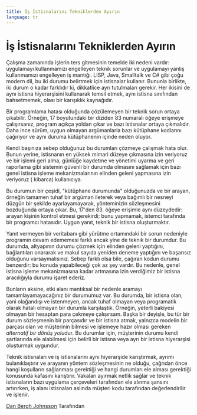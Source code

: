 ```yaml
---
title: İş İstisnalarını Tekniklerden Ayırın
language: tr
---
```


# İş İstisnalarını Tekniklerden Ayırın

Çalışma zamanında işlerin ters gitmesinin temelde iki nedeni vardır: uygulamayı kullanmamızı engelleyen teknik sorunlar ve uygulamayı yanlış kullanmamızı engelleyen iş mantığı. LISP, Java, Smalltalk ve C# gibi çoğu modern dil, bu iki durumu belirtmek için istisnalar kullanır. Bununla birlikte, iki durum o kadar farklıdır ki, dikkatlice ayrı tutulmaları gerekir. Her ikisini de aynı istisna hiyerarşisini kullanarak temsil etmek, aynı istisna sınıfından bahsetmemek, olası bir karışıklık kaynağıdır.

Bir programlama hatası olduğunda çözülemeyen bir teknik sorun ortaya çıkabilir. Örneğin, 17 boyutundaki bir diziden 83 numaralı öğeye erişmeye çalışırsanız, program açıkça yoldan çıkar ve bazı istisnalar ortaya çıkmalıdır. Daha ince sürüm, uygun olmayan argümanlarla bazı kütüphane kodlarını çağırıyor ve aynı duruma kütüphanenin içinde neden oluyor.

Kendi başınıza sebep olduğunuz bu durumları çözmeye çalışmak hata olur. Bunun yerine, istisnanın en yüksek mimari düzeye çıkmasına izin veriyoruz ve bir işlemi geri alma, günlüğe kaydetme ve yönetimi uyarma ve geri raporlama gibi sistemin güvenli bir durumda olmasını sağlamak için bazı genel istisna işleme mekanizmalarının elinden geleni yapmasına izin veriyoruz ( kibarca) kullanıcıya.

Bu durumun bir çeşidi, "kütüphane durumunda" olduğunuzda ve bir arayan, örneğin tamamen tuhaf bir argüman ileterek veya bağımlı bir nesneyi düzgün bir şekilde ayarlayamayarak, yönteminizin sözleşmesini bozduğunda ortaya çıkar. Bu, 17'den 83. öğeye erişimle aynı düzeydedir: arayan kişinin kontrol etmesi gerekirdi; bunu yapmamak, istemci tarafında bir programcı hatasıdır. Uygun yanıt, teknik bir istisna oluşturmaktır.

Yanıt vermeyen bir veritabanı gibi yürütme ortamındaki bir sorun nedeniyle programın devam edememesi farklı ancak yine de teknik bir durumdur. Bu durumda, altyapının durumu çözmek için elinden geleni yaptığını, bağlantıları onararak ve makul sayıda yeniden deneme yaptığını ve başarısız olduğunu varsaymalısınız. Sebep farklı olsa bile, çağıran kodun durumu benzerdir: bu konuda yapabileceği çok az şey vardır. Bu nedenle, genel istisna işleme mekanizmasına kadar artmasına izin verdiğimiz bir istisna aracılığıyla durumu işaret ederiz.

Bunların aksine, etki alanı mantıksal bir nedenle aramayı tamamlayamayacağınız bir durumumuz var. Bu durumda, bir istisna olan, yani olağandışı ve istenmeyen, ancak tuhaf olmayan veya programatik olarak hatalı olmayan bir durumla karşılaştık. Örneğin, yeterli bakiyesi olmayan bir hesaptan para çekmeye çalışırsam. Başka bir deyişle, bu tür bir durum sözleşmenin bir parçasıdır ve bir istisna atmak, yalnızca modelin bir parçası olan ve müşterinin bilmesi ve işlemeye hazır olması gereken *alternatif bir dönüş yolu*dur. Bu durumlar için, müşterinin durumu kendi şartlarında ele alabilmesi için belirli bir istisna veya ayrı bir istisna hiyerarşisi oluşturmak uygundur.

Teknik istisnaları ve iş istisnalarını aynı hiyerarşide karıştırmak, ayrımı bulanıklaştırır ve arayanın yöntem sözleşmesinin ne olduğu, çağrıdan önce hangi koşulların sağlanması gerektiği ve hangi durumları ele alması gerektiği konusunda kafasını karıştırır. Vakaları ayırmak netlik sağlar ve teknik istisnaların bazı uygulama çerçeveleri tarafından ele alınma şansını artırırken, iş alanı istisnaları aslında müşteri kodu tarafından değerlendirilir ve işlenir.

[Dan Bergh Johnsson](http://programmer.97things.oreilly.com/wiki/index.php/Dan_Bergh_Johnsson) Tarafından
